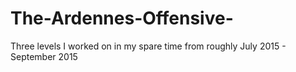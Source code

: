 # The-Ardennes-Offensive-
Three levels I worked on in my spare time from roughly July 2015 - September 2015 
